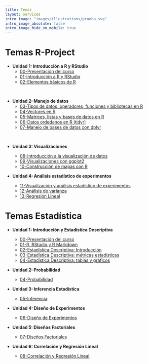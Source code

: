 ```yaml
---
title: Temas
layout: services
intro_image: "images/illustrations/prueba.svg"
intro_image_absolute: false
intro_image_hide_on_mobile: true
---
```


# Temas R-Project

- **Unidad 1: Introducción a R y RStudio**
    + [00-Presentación del curso](/temas/00-Curso/00-Curso.html)
    + [01-Introducción a R y RStudio](/temas/01-IntroR-RStudio/01-IntroR-RStudio.html)
    + [02-Elementos básicos de R](/temas/02-Elementos-basicos-R/02-Elementos-basicos-R.html)
<br>

- **Unidad 2: Manejo de datos**
    + [03-Tipos de datos, operadores, funciones y bibliotecas en R](/temas/03-Tipos-datos-R/03-Tipos-datos-R.html)
    + [04-Vectores en R](/temas/04-Vectores-R/04-Vectores-R.html)
    + [05-Matrices, listas y bases de datos en R]()
    + [06-Datos ordedanos en R (tidyr)]()
    + [07-Manejo de bases de datos con dplyr]()
<br>

- **Unidad 3: Visualizaciones**
    + [08-Introducción a la visualización de datos]()
    + [09-Visualizaciones con ggplot2]()
    + [10-Construcción de mapas con R]()

- **Unidad 4: Análisis estadístico de experimentos**
    + [11-Visualización y análisis estadístico de experimentos]()
    + [12-Análisis de varianza]()  
    + [13-Regresión Lineal]()  

# Temas Estadística

- **Unidad 1: Introducción y Estadística Descriptiva**
    + [00-Presentación del curso](/temas/Statistics/00-Curso/00-Curso.html)
    + [01-R, RStudio y R Markdown](/temas/Statistics/01-R-RStudio/01-R-RStudio.html)
    + [02-Estadística Descriptiva: Introducción](/temas/Statistics/02-Estad-Descriptiva/02-Estad-Descriptiva.html)
    + [03-Estadística Descriptiva: métricas estadísticas](/temas/Statistics/03-Estad-Descriptiva-R/03-Estad-Descriptiva-R.html)
    + [04-Estadística Descriptiva: tablas y gráficos](/temas/Statistics/04-Estad-Descriptiva-R2/04-Estad-Descriptiva-R2.html)

- **Unidad 2: Probabilidad**
    + [04-Probabilidad](/temas/Statistics/)

- **Unidad 3: Inferencia Estadística**
    + [05-Inferencia](/temas/Statistics/)

- **Unidad 4: Diseño de Experimentos**
    + [06-Diseño de Experimentos](/temas/Statistics/)

- **Unidad 5: Diseños Factoriales**
    + [07-Diseños Factoriales](/temas/Statistics/)

- **Unidad 6: Correlación y Regresión Lineal**
    + [08-Correlación y Regresión Lineal](/temas/Statistics/)